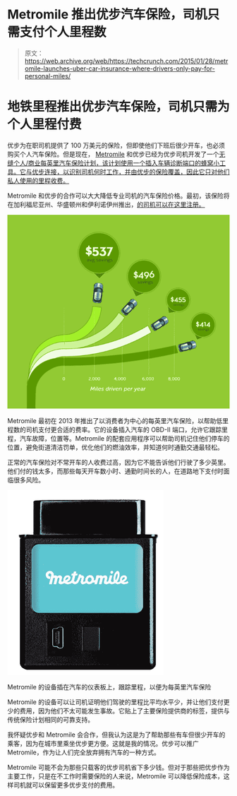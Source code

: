 # Metromile 推出优步汽车保险，司机只需支付个人里程数

> 原文：<https://web.archive.org/web/https://techcrunch.com/2015/01/28/metromile-launches-uber-car-insurance-where-drivers-only-pay-for-personal-miles/>

# 地铁里程推出优步汽车保险，司机只需为个人里程付费

优步为在职司机提供了 100 万美元的保险，但即使他们下班后很少开车，也必须购买个人汽车保险。但是现在， [Metromile](https://web.archive.org/web/20230404091456/https://www.metromile.com/) 和优步已经为优步司机开发了一个[无缝个人/商业每英里汽车保险计划，该计划使用一个插入车辆诊断端口的蜂窝小工具。它与优步连接，以识别司机何时工作，并由优步的保险覆盖，因此它只对他们私人使用的里程收费。](https://web.archive.org/web/20230404091456/http://blog.metromile.com/blog/2015/1/15/uber-partnership)

Metromile 和优步的合作可以大大降低专业司机的汽车保险价格。最初，该保险将在加利福尼亚州、华盛顿州和伊利诺伊州推出，[的司机可以在这里注册。](https://web.archive.org/web/20230404091456/https://www.metromile.com/uber)

![metromile-savings](img/2ea11cc0797c3170ded5fe8a9fcec376.png)

Metromile 最初在 2013 年推出了以消费者为中心的每英里汽车保险，以帮助低里程数的司机支付更合适的费率。它的设备插入汽车的 OBD-II 端口，允许它跟踪里程，汽车故障，位置等。Metromile 的配套应用程序可以帮助司机记住他们停车的位置，避免街道清洁罚单，优化他们的燃油效率，并知道何时通勤交通最轻松。

正常的汽车保险对不常开车的人收费过高，因为它不能告诉他们行驶了多少英里。他们付的钱太多，而那些每天开车数小时、通勤时间长的人，在道路地下支付时面临很多风险。

![Metronome](img/0a3bb4c3d603a3391b8b8edbff50a00c.png)

Metromile 的设备插在汽车的仪表板上，跟踪里程，以便为每英里汽车保险

Metromile 的设备可以让司机证明他们驾驶的里程比平均水平少，并让他们支付更少的费用，因为他们不太可能发生事故。它贴上了主要保险提供商的标签，提供与传统保险计划相同的可靠支持。

我怀疑优步和 Metromile 会合作，但我认为这是为了帮助那些有车但很少开车的乘客，因为在城市里乘坐优步更方便。这就是我的情况。优步可以推广 Metromile，作为让人们完全放弃拥有汽车的一种方式。

Metromile 可能不会为那些只载客的优步司机省下多少钱。但对于那些把优步作为主要工作，只是在不工作时需要保险的人来说，Metromile 可以降低保险成本，这样司机就可以保留更多优步支付的费用。